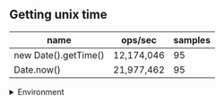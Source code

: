 ## Getting unix time

|name|ops/sec|samples|
|-|-|-|
|new Date().getTime()|12,174,046|95|
|Date.now()|21,977,462|95|


<details>
<summary>Environment</summary>

* __Machine:__ linux x64 | 4 vCPUs | 15.2GB Mem
* __Run:__ Sat May 04 2024 02:06:25 GMT+0000 (Coordinated Universal Time)
</details>

<!--
{"environment":{"platform":"linux","arch":"x64","cpus":4,"totalMemory":15.245216369628906},"benchmarks":[{"name":"new Date().getTime()","opsSec":12174045.667185495,"samples":6},{"name":"Date.now()","opsSec":21977462.341337234,"samples":6}]}-->
